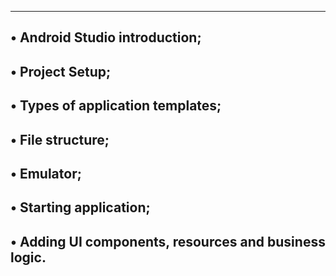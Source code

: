 -----------------------------------------------------------
• Android Studio introduction;
-----------------------------------------------------------
• Project Setup;
-----------------------------------------------------------
• Types of application templates;
-----------------------------------------------------------
• File structure;
-----------------------------------------------------------
• Emulator;
-----------------------------------------------------------
• Starting application;
-----------------------------------------------------------
• Adding UI components, resources and business logic.
-----------------------------------------------------------
